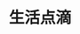 ---
layout: gallery_album
title: 生活点滴
permalink: /gallery/life/
album_description: 捕捉日常生活中的美好与感动。
cover_image: /images/gallery/life/my_pet.jpg
photos:
  - image: "/images/gallery/life/my_pet.jpg"
    title: "我的小猫咪"
    caption: "家里的小可爱，总是能带来欢乐。"
  - image: "/images/gallery/life/daily_moment.jpg"
    title: "午后咖啡时光"
    caption: "一个悠闲的下午，一杯咖啡，一本书。"
---